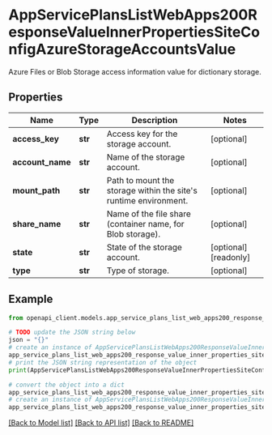 # AppServicePlansListWebApps200ResponseValueInnerPropertiesSiteConfigAzureStorageAccountsValue

Azure Files or Blob Storage access information value for dictionary storage.

## Properties

Name | Type | Description | Notes
------------ | ------------- | ------------- | -------------
**access_key** | **str** | Access key for the storage account. | [optional] 
**account_name** | **str** | Name of the storage account. | [optional] 
**mount_path** | **str** | Path to mount the storage within the site&#39;s runtime environment. | [optional] 
**share_name** | **str** | Name of the file share (container name, for Blob storage). | [optional] 
**state** | **str** | State of the storage account. | [optional] [readonly] 
**type** | **str** | Type of storage. | [optional] 

## Example

```python
from openapi_client.models.app_service_plans_list_web_apps200_response_value_inner_properties_site_config_azure_storage_accounts_value import AppServicePlansListWebApps200ResponseValueInnerPropertiesSiteConfigAzureStorageAccountsValue

# TODO update the JSON string below
json = "{}"
# create an instance of AppServicePlansListWebApps200ResponseValueInnerPropertiesSiteConfigAzureStorageAccountsValue from a JSON string
app_service_plans_list_web_apps200_response_value_inner_properties_site_config_azure_storage_accounts_value_instance = AppServicePlansListWebApps200ResponseValueInnerPropertiesSiteConfigAzureStorageAccountsValue.from_json(json)
# print the JSON string representation of the object
print(AppServicePlansListWebApps200ResponseValueInnerPropertiesSiteConfigAzureStorageAccountsValue.to_json())

# convert the object into a dict
app_service_plans_list_web_apps200_response_value_inner_properties_site_config_azure_storage_accounts_value_dict = app_service_plans_list_web_apps200_response_value_inner_properties_site_config_azure_storage_accounts_value_instance.to_dict()
# create an instance of AppServicePlansListWebApps200ResponseValueInnerPropertiesSiteConfigAzureStorageAccountsValue from a dict
app_service_plans_list_web_apps200_response_value_inner_properties_site_config_azure_storage_accounts_value_from_dict = AppServicePlansListWebApps200ResponseValueInnerPropertiesSiteConfigAzureStorageAccountsValue.from_dict(app_service_plans_list_web_apps200_response_value_inner_properties_site_config_azure_storage_accounts_value_dict)
```
[[Back to Model list]](../README.md#documentation-for-models) [[Back to API list]](../README.md#documentation-for-api-endpoints) [[Back to README]](../README.md)


